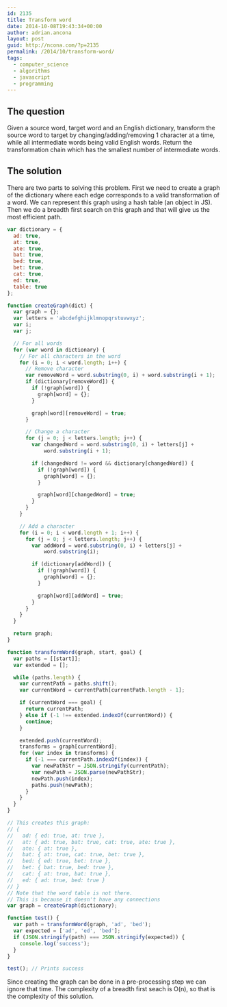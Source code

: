 ```yaml
---
id: 2135
title: Transform word
date: 2014-10-08T19:43:34+00:00
author: adrian.ancona
layout: post
guid: http://ncona.com/?p=2135
permalink: /2014/10/transform-word/
tags:
  - computer_science
  - algorithms
  - javascript
  - programming
---
```

## The question

Given a source word, target word and an English dictionary, transform the source word to target by changing/adding/removing 1 character at a time, while all intermediate words being valid English words. Return the transformation chain which has the smallest number of intermediate words.

## The solution

There are two parts to solving this problem. First we need to create a graph of the dictionary where each edge corresponds to a valid transformation of a word. We can represent this graph using a hash table (an object in JS). Then we do a breadth first search on this graph and that will give us the most efficient path.

<!--more-->

```js
var dictionary = {
  ad: true,
  at: true,
  ate: true,
  bat: true,
  bed: true,
  bet: true,
  cat: true,
  ed: true,
  table: true
};

function createGraph(dict) {
  var graph = {};
  var letters = 'abcdefghijklmnopqrstuvwxyz';
  var i;
  var j;

  // For all words
  for (var word in dictionary) {
    // For all characters in the word
    for (i = 0; i < word.length; i++) {
      // Remove character
      var removeWord = word.substring(0, i) + word.substring(i + 1);
      if (dictionary[removeWord]) {
        if (!graph[word]) {
          graph[word] = {};
        }

        graph[word][removeWord] = true;
      }

      // Change a character
      for (j = 0; j < letters.length; j++) {
        var changedWord = word.substring(0, i) + letters[j] +
            word.substring(i + 1);

        if (changedWord != word && dictionary[changedWord]) {
          if (!graph[word]) {
            graph[word] = {};
          }

          graph[word][changedWord] = true;
        }
      }
    }

    // Add a character
    for (i = 0; i < word.length + 1; i++) {
      for (j = 0; j < letters.length; j++) {
        var addWord = word.substring(0, i) + letters[j] +
            word.substring(i);

        if (dictionary[addWord]) {
          if (!graph[word]) {
            graph[word] = {};
          }

          graph[word][addWord] = true;
        }
      }
    }
  }

  return graph;
}

function transformWord(graph, start, goal) {
  var paths = [[start]];
  var extended = [];

  while (paths.length) {
    var currentPath = paths.shift();
    var currentWord = currentPath[currentPath.length - 1];

    if (currentWord === goal) {
      return currentPath;
    } else if (-1 !== extended.indexOf(currentWord)) {
      continue;
    }

    extended.push(currentWord);
    transforms = graph[currentWord];
    for (var index in transforms) {
      if (-1 === currentPath.indexOf(index)) {
        var newPathStr = JSON.stringify(currentPath);
        var newPath = JSON.parse(newPathStr);
        newPath.push(index);
        paths.push(newPath);
      }
    }
  }
}

// This creates this graph:
// {
//   ad: { ed: true, at: true },
//   at: { ad: true, bat: true, cat: true, ate: true },
//   ate: { at: true },
//   bat: { at: true, cat: true, bet: true },
//   bed: { ed: true, bet: true },
//   bet: { bat: true, bed: true },
//   cat: { at: true, bat: true },
//   ed: { ad: true, bed: true }
// }
// Note that the word table is not there.
// This is because it doesn't have any connections
var graph = createGraph(dictionary);

function test() {
  var path = transformWord(graph, 'ad', 'bed');
  var expected = ['ad', 'ed', 'bed'];
  if (JSON.stringify(path) === JSON.stringify(expected)) {
    console.log('success');
  }
}

test(); // Prints success
```

Since creating the graph can be done in a pre-processing step we can ignore that time. The complexity of a breadth first seach is O(n), so that is the complexity of this solution.
